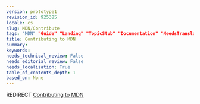 ```yaml
---
version: prototype1
revision_id: 925385
locale: cs
slug: MDN/Contribute
tags: "MDN" "Guide" "Landing" "TopicStub" "Documentation" "NeedsTranslation"
title: Contributing to MDN
summary: 
keywords: 
needs_technical_review: False
needs_editorial_review: False
needs_localization: True
table_of_contents_depth: 1
based_on: None
---
```

<p>REDIRECT <a class="redirect" href="/en-US/docs/MDN/Contribute">Contributing to MDN</a></p>

